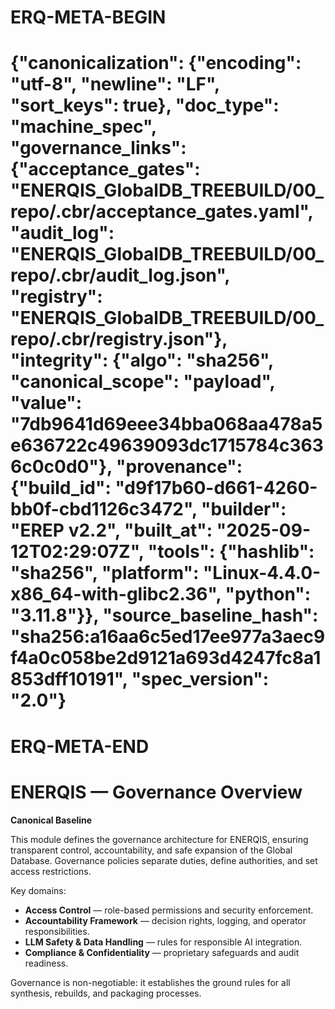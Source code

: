 # ERQ-META-BEGIN
# {"canonicalization": {"encoding": "utf-8", "newline": "LF", "sort_keys": true}, "doc_type": "machine_spec", "governance_links": {"acceptance_gates": "ENERQIS_GlobalDB_TREEBUILD/00_repo/.cbr/acceptance_gates.yaml", "audit_log": "ENERQIS_GlobalDB_TREEBUILD/00_repo/.cbr/audit_log.json", "registry": "ENERQIS_GlobalDB_TREEBUILD/00_repo/.cbr/registry.json"}, "integrity": {"algo": "sha256", "canonical_scope": "payload", "value": "7db9641d69eee34bba068aa478a5e636722c49639093dc1715784c3636c0c0d0"}, "provenance": {"build_id": "d9f17b60-d661-4260-bb0f-cbd1126c3472", "builder": "EREP v2.2", "built_at": "2025-09-12T02:29:07Z", "tools": {"hashlib": "sha256", "platform": "Linux-4.4.0-x86_64-with-glibc2.36", "python": "3.11.8"}}, "source_baseline_hash": "sha256:a16aa6c5ed17ee977a3aec9f4a0c058be2d9121a693d4247fc8a1853dff10191", "spec_version": "2.0"}
# ERQ-META-END
# ENERQIS — Governance Overview

**Canonical Baseline**

This module defines the governance architecture for ENERQIS, ensuring transparent control, accountability, and safe expansion of the Global Database. Governance policies separate duties, define authorities, and set access restrictions.  

Key domains:
- **Access Control** — role-based permissions and security enforcement.
- **Accountability Framework** — decision rights, logging, and operator responsibilities.
- **LLM Safety & Data Handling** — rules for responsible AI integration.
- **Compliance & Confidentiality** — proprietary safeguards and audit readiness.

Governance is non-negotiable: it establishes the ground rules for all synthesis, rebuilds, and packaging processes.